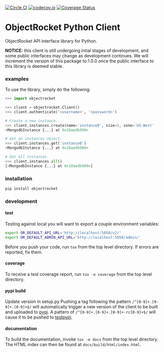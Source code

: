 [![Circle CI](https://circleci.com/gh/objectrocket/python-client.svg?style=svg)](https://circleci.com/gh/objectrocket/python-client)
[![codecov.io](http://codecov.io/github/objectrocket/python-client/coverage.svg?branch=master)](http://codecov.io/github/objectrocket/python-client?branch=master)
[![Coverage Status](https://coveralls.io/repos/objectrocket/python-client/badge.svg?branch=master&service=github)](https://coveralls.io/github/objectrocket/python-client?branch=master)

ObjectRocket Python Client
==========================
ObjectRocket API interface library for Python.

**NOTICE:** this client is still undergoing intial stages of development, and some public interfaces may change as development continues. We will increment the version of this package to 1.0.0 once the public interface to this library is deemed stable.

### examples
To use the library, simply do the following:

```python
>>> import objectrocket

>>> client = objectrocket.Client()
>>> client.authenticate('<username>', '<password>')

# Create a new instance.
>>> client.instances.create(name='instance0', size=5, zone='US-West'
<MongodbInstance {...} at 0x10aedb990>

# Get an instances object.
>>> client.instances.get('instance0')
<MongodbInstance {...} at 0x10aedb980>

# Get all instances.
>>> client.instances.all()
[<MongodbInstance {...} at 0x10aedb980>]
```

### installation
```bash
pip install objectrocket
```

### development
#### test
Testing against local you will want to export a couple environment variables:

```bash
export OR_DEFAULT_API_URL='http://localhost:5050/v2/'
export OR_DEFAULT_ADMIN_API_URL='http://localhost:5050/admin/'
```

Before you push your code, run `tox` from the top level directory. If errors
are reported, fix them.

#### coverage
To receive a test coverage report, run `tox -e coverage` from the top level directory.

#### pypi build
Update version in setup.py
Pushing a tag following the pattern `/^[0-9]+.[0-9]+.[0-9]+$/` will automatically trigger a new version of the client to be built and uploaded to [pypi](https://pypi.python.org). A pattern of `/^[0-9]+.[0-9]+.[0-9]+-rc[0-9]+$/` will cause it to be pushed to [testpypi](https://testpypi.python.org).

#### documentation
To build the documentation, invoke `tox -e docs` from the top level directory.
The HTML index can then be found at `docs/build/html/index.html`.
